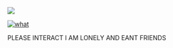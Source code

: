 ![](https://komarev.com/ghpvc/?username=your-github-digital4ngst&label=homos+++&color=yellow)


<a href="https://www.last.fm/user/anxietalfr3ak"><img src="https://lastfm-recently-played.vercel.app/api?user=anxietalfr3ak&footer_style=compact_stats&count=1&width=400&loved=true&header_style=none&bg_color=151B1C" alt="what"></a>

PLEASE INTERACT I AM LONELY AND EANT FRIENDS




